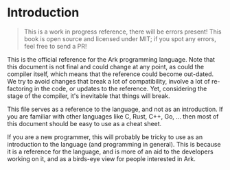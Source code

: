# Introduction

> This is a work in progress reference, there will be errors present! This book
> is open source and licensed under MIT; if you spot any errors, feel free to 
> send a PR!

This is the official reference for the Ark programming language. Note that this
document is not final and could change at any point, as could the compiler
itself, which means that the reference could become out-dated. We try
to avoid changes that break a lot of compatibility, involve a lot of
re-factoring in the code, or updates to the reference. Yet, considering the
stage of the compiler, it's inevitable that things will break.

This file serves as a reference to the language, and not as an introduction. If
you are familiar with other languages like C, Rust, C++, Go, ... then most of
this document should be easy to use as a cheat sheet. 

If you are a new programmer, this will probably be tricky to 
use as an introduction to the language (and programming in general). This is
because it is a reference for the language, and is more of an aid to the
developers working on it, and as a birds-eye view for people interested
in Ark.